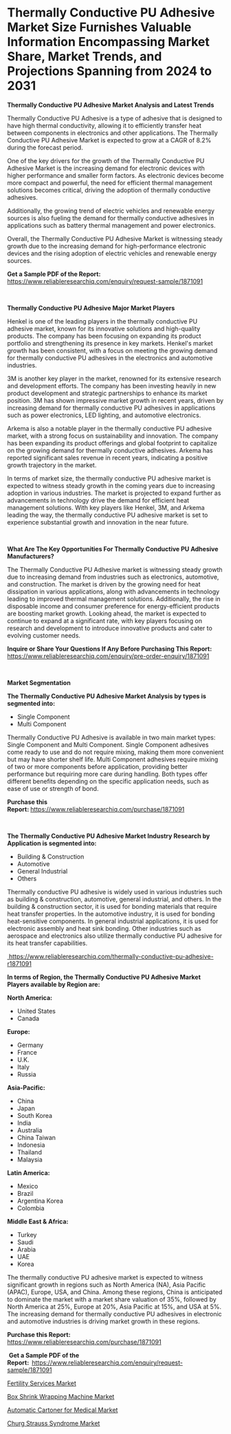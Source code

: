 <p><h1>Thermally Conductive PU Adhesive Market Size Furnishes Valuable Information Encompassing Market Share, Market Trends, and Projections Spanning from 2024 to 2031</h1></p><p><strong>Thermally Conductive PU Adhesive Market Analysis and Latest Trends</strong></p>
<p><p>Thermally Conductive PU Adhesive is a type of adhesive that is designed to have high thermal conductivity, allowing it to efficiently transfer heat between components in electronics and other applications. The Thermally Conductive PU Adhesive Market is expected to grow at a CAGR of 8.2% during the forecast period. </p><p>One of the key drivers for the growth of the Thermally Conductive PU Adhesive Market is the increasing demand for electronic devices with higher performance and smaller form factors. As electronic devices become more compact and powerful, the need for efficient thermal management solutions becomes critical, driving the adoption of thermally conductive adhesives.</p><p>Additionally, the growing trend of electric vehicles and renewable energy sources is also fueling the demand for thermally conductive adhesives in applications such as battery thermal management and power electronics.</p><p>Overall, the Thermally Conductive PU Adhesive Market is witnessing steady growth due to the increasing demand for high-performance electronic devices and the rising adoption of electric vehicles and renewable energy sources.</p></p>
<p><strong>Get a Sample PDF of the Report:&nbsp;</strong> <a href="https://www.reliableresearchiq.com/enquiry/request-sample/1871091">https://www.reliableresearchiq.com/enquiry/request-sample/1871091</a></p>
<p>&nbsp;</p>
<p><strong>Thermally Conductive PU Adhesive Major Market Players</strong></p>
<p><p>Henkel is one of the leading players in the thermally conductive PU adhesive market, known for its innovative solutions and high-quality products. The company has been focusing on expanding its product portfolio and strengthening its presence in key markets. Henkel's market growth has been consistent, with a focus on meeting the growing demand for thermally conductive PU adhesives in the electronics and automotive industries.</p><p>3M is another key player in the market, renowned for its extensive research and development efforts. The company has been investing heavily in new product development and strategic partnerships to enhance its market position. 3M has shown impressive market growth in recent years, driven by increasing demand for thermally conductive PU adhesives in applications such as power electronics, LED lighting, and automotive electronics.</p><p>Arkema is also a notable player in the thermally conductive PU adhesive market, with a strong focus on sustainability and innovation. The company has been expanding its product offerings and global footprint to capitalize on the growing demand for thermally conductive adhesives. Arkema has reported significant sales revenue in recent years, indicating a positive growth trajectory in the market.</p><p>In terms of market size, the thermally conductive PU adhesive market is expected to witness steady growth in the coming years due to increasing adoption in various industries. The market is projected to expand further as advancements in technology drive the demand for efficient heat management solutions. With key players like Henkel, 3M, and Arkema leading the way, the thermally conductive PU adhesive market is set to experience substantial growth and innovation in the near future.</p></p>
<p>&nbsp;</p>
<p><strong>What Are The Key Opportunities For Thermally Conductive PU Adhesive Manufacturers?</strong></p>
<p><p>The Thermally Conductive PU Adhesive market is witnessing steady growth due to increasing demand from industries such as electronics, automotive, and construction. The market is driven by the growing need for heat dissipation in various applications, along with advancements in technology leading to improved thermal management solutions. Additionally, the rise in disposable income and consumer preference for energy-efficient products are boosting market growth. Looking ahead, the market is expected to continue to expand at a significant rate, with key players focusing on research and development to introduce innovative products and cater to evolving customer needs.</p></p>
<p><strong>Inquire or Share Your Questions If Any Before Purchasing This Report:</strong> <a href="https://www.reliableresearchiq.com/enquiry/pre-order-enquiry/1871091">https://www.reliableresearchiq.com/enquiry/pre-order-enquiry/1871091</a></p>
<p>&nbsp;</p>
<p><strong>Market Segmentation</strong></p>
<p><strong>The Thermally Conductive PU Adhesive Market Analysis by types is segmented into:</strong></p>
<p><ul><li>Single Component</li><li>Multi Component</li></ul></p>
<p><p>Thermally Conductive PU Adhesive is available in two main market types: Single Component and Multi Component. Single Component adhesives come ready to use and do not require mixing, making them more convenient but may have shorter shelf life. Multi Component adhesives require mixing of two or more components before application, providing better performance but requiring more care during handling. Both types offer different benefits depending on the specific application needs, such as ease of use or strength of bond.</p></p>
<p><strong>Purchase this Report:&nbsp;</strong><a href="https://www.reliableresearchiq.com/purchase/1871091">https://www.reliableresearchiq.com/purchase/1871091</a></p>
<p>&nbsp;</p>
<p><strong>The Thermally Conductive PU Adhesive Market Industry Research by Application is segmented into:</strong></p>
<p><ul><li>Building & Construction</li><li>Automotive</li><li>General Industrial</li><li>Others</li></ul></p>
<p><p>Thermally conductive PU adhesive is widely used in various industries such as building & construction, automotive, general industrial, and others. In the building & construction sector, it is used for bonding materials that require heat transfer properties. In the automotive industry, it is used for bonding heat-sensitive components. In general industrial applications, it is used for electronic assembly and heat sink bonding. Other industries such as aerospace and electronics also utilize thermally conductive PU adhesive for its heat transfer capabilities.</p></p>
<p><a href="https://www.reliableresearchiq.com/thermally-conductive-pu-adhesive-r1871091">&nbsp;https://www.reliableresearchiq.com/thermally-conductive-pu-adhesive-r1871091</a></p>
<p><strong>In terms of Region, the Thermally Conductive PU Adhesive Market Players available by Region are:</strong></p>
<p>
    <p> <strong> North America: </strong>
        <ul>
            <li>United States</li>
            <li>Canada</li>
        </ul>
        </p> 
    <p> <strong> Europe: </strong>
        <ul>
            <li>Germany</li>
            <li>France</li>
            <li>U.K.</li>
            <li>Italy</li>
            <li>Russia</li>
        </ul>
        </p> 
    <p> <strong> Asia-Pacific: </strong>
        <ul>
            <li>China</li>
            <li>Japan</li>
            <li>South Korea</li>
            <li>India</li>
            <li>Australia</li>
            <li>China Taiwan</li>
            <li>Indonesia</li>
            <li>Thailand</li>
            <li>Malaysia</li>
        </ul>
        </p> 
    <p> <strong> Latin America: </strong>
        <ul>
            <li>Mexico</li>
            <li>Brazil</li>
            <li>Argentina Korea</li>
            <li>Colombia</li>
        </ul>
        </p> 
    <p> <strong> Middle East & Africa: </strong>
        <ul>
            <li>Turkey</li>
            <li>Saudi</li>
            <li>Arabia</li>
            <li>UAE</li>
            <li>Korea</li>
        </ul>
    </p>
    </p>
<p><p>The thermally conductive PU adhesive market is expected to witness significant growth in regions such as North America (NA), Asia Pacific (APAC), Europe, USA, and China. Among these regions, China is anticipated to dominate the market with a market share valuation of 35%, followed by North America at 25%, Europe at 20%, Asia Pacific at 15%, and USA at 5%. The increasing demand for thermally conductive PU adhesives in electronic and automotive industries is driving market growth in these regions.</p></p>
<p><strong>Purchase this Report: </strong><a href="https://www.reliableresearchiq.com/purchase/1871091">https://www.reliableresearchiq.com/purchase/1871091</a></p>
<p>&nbsp;<strong>Get a Sample PDF of the Report:&nbsp;&nbsp;</strong><a href="https://www.reliableresearchiq.com/enquiry/request-sample/1871091">https://www.reliableresearchiq.com/enquiry/request-sample/1871091</a></p>
<p><strong></strong></p>
<p><p><a href="https://www.linkedin.com/pulse/insights-fertility-services-market-size-which-expanding-63-cagr-p9aif">Fertility Services Market</a></p><p><a href="https://github.com/seamusocallaghan/Market-Research-Report-List-1/blob/main/box-shrink-wrapping-machine-market.md">Box Shrink Wrapping Machine Market</a></p><p><a href="https://github.com/twilaDurgan2023/Market-Research-Report-List-1/blob/main/automatic-cartoner-for-medical-market.md">Automatic Cartoner for Medical Market</a></p><p><a href="https://www.linkedin.com/pulse/future-trends-global-churg-strauss-syndrome-market-insights-analysis-s2igf">Churg Strauss Syndrome Market</a></p></p>
